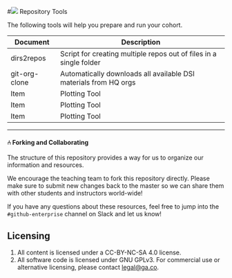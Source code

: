 #![](https://ga-dash.s3.amazonaws.com/production/assets/logo-9f88ae6c9c3871690e33280fcf557f33.png) Repository Tools

The following tools will help you prepare and run your cohort.


Document| Description
--- | ---
dirs2repos | Script for creating multiple repos out of files in a single folder
git-org-clone | Automatically downloads all available DSI materials from HQ orgs
Item | Plotting Tool
Item | Plotting Tool
Item | Plotting Tool

---

#### ⑃ Forking and Collaborating

The structure of this repository provides a way for us to organize our information and resources.

We encourage the teaching team to fork this repository directly. Please make sure to submit new changes back to the master so we can share them with other students and instructors world-wide!

If you have any questions about these resources, feel free to jump into the `#github-enterprise` channel on Slack and let us know!


## Licensing

<!--  remember to replace the placeholder content in curly braces in the GNU license -->

1. All content is licensed under a CC-BY-NC-SA 4.0 license.
2. All software code is licensed under GNU GPLv3. For commercial use or alternative licensing, please contact legal@ga.co.
